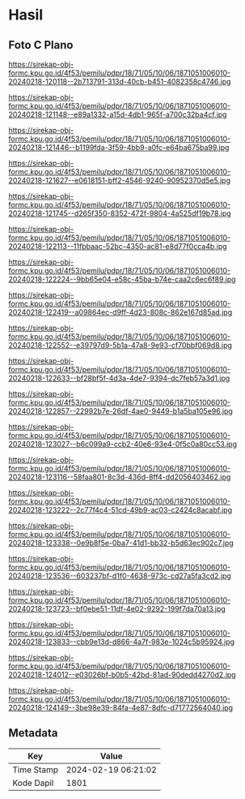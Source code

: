 # Hasil

## Foto C Plano

https://sirekap-obj-formc.kpu.go.id/4f53/pemilu/pdpr/18/71/05/10/06/1871051006010-20240218-120118--2b713791-313d-40cb-b451-4082358c4746.jpg

https://sirekap-obj-formc.kpu.go.id/4f53/pemilu/pdpr/18/71/05/10/06/1871051006010-20240218-121148--e89a1332-a15d-4db1-965f-a700c32ba4cf.jpg

https://sirekap-obj-formc.kpu.go.id/4f53/pemilu/pdpr/18/71/05/10/06/1871051006010-20240218-121446--b1199fda-3f59-4bb9-a0fc-e64ba675ba99.jpg

https://sirekap-obj-formc.kpu.go.id/4f53/pemilu/pdpr/18/71/05/10/06/1871051006010-20240218-121627--e0618151-bff2-4546-9240-90952370d5e5.jpg

https://sirekap-obj-formc.kpu.go.id/4f53/pemilu/pdpr/18/71/05/10/06/1871051006010-20240218-121745--d265f350-8352-472f-9804-4a525df19b78.jpg

https://sirekap-obj-formc.kpu.go.id/4f53/pemilu/pdpr/18/71/05/10/06/1871051006010-20240218-122113--11fbbaac-52bc-4350-ac81-e8d77f0cca4b.jpg

https://sirekap-obj-formc.kpu.go.id/4f53/pemilu/pdpr/18/71/05/10/06/1871051006010-20240218-122224--9bb65e04-e58c-45ba-b74e-caa2c6ec6f89.jpg

https://sirekap-obj-formc.kpu.go.id/4f53/pemilu/pdpr/18/71/05/10/06/1871051006010-20240218-122419--a09864ec-d9ff-4d23-808c-862e167d85ad.jpg

https://sirekap-obj-formc.kpu.go.id/4f53/pemilu/pdpr/18/71/05/10/06/1871051006010-20240218-122552--e39797d9-5b1a-47a8-9e93-cf70bbf069d8.jpg

https://sirekap-obj-formc.kpu.go.id/4f53/pemilu/pdpr/18/71/05/10/06/1871051006010-20240218-122633--bf28bf5f-4d3a-4de7-9394-dc7feb57a3d1.jpg

https://sirekap-obj-formc.kpu.go.id/4f53/pemilu/pdpr/18/71/05/10/06/1871051006010-20240218-122857--22992b7e-26df-4ae0-9449-b1a5ba105e96.jpg

https://sirekap-obj-formc.kpu.go.id/4f53/pemilu/pdpr/18/71/05/10/06/1871051006010-20240218-123027--b6c099a9-ccb2-40e6-93e4-0f5c0a80cc53.jpg

https://sirekap-obj-formc.kpu.go.id/4f53/pemilu/pdpr/18/71/05/10/06/1871051006010-20240218-123116--58faa801-8c3d-436d-8ff4-dd2056403462.jpg

https://sirekap-obj-formc.kpu.go.id/4f53/pemilu/pdpr/18/71/05/10/06/1871051006010-20240218-123222--2c77f4c4-51cd-49b9-ac03-c2424c8acabf.jpg

https://sirekap-obj-formc.kpu.go.id/4f53/pemilu/pdpr/18/71/05/10/06/1871051006010-20240218-123338--0e9b8f5e-0ba7-41d1-bb32-b5d63ec902c7.jpg

https://sirekap-obj-formc.kpu.go.id/4f53/pemilu/pdpr/18/71/05/10/06/1871051006010-20240218-123536--603237bf-d1f0-4638-973c-cd27a5fa3cd2.jpg

https://sirekap-obj-formc.kpu.go.id/4f53/pemilu/pdpr/18/71/05/10/06/1871051006010-20240218-123723--bf0ebe51-11df-4e02-9292-199f7da70a13.jpg

https://sirekap-obj-formc.kpu.go.id/4f53/pemilu/pdpr/18/71/05/10/06/1871051006010-20240218-123833--cbb9e13d-d866-4a7f-983e-1024c5b95924.jpg

https://sirekap-obj-formc.kpu.go.id/4f53/pemilu/pdpr/18/71/05/10/06/1871051006010-20240218-124012--e03026bf-b0b5-42bd-81ad-90dedd4270d2.jpg

https://sirekap-obj-formc.kpu.go.id/4f53/pemilu/pdpr/18/71/05/10/06/1871051006010-20240218-124149--3be98e39-84fa-4e87-8dfc-d71772564040.jpg


## Metadata

| Key        | Value               |
| ---------- | ------------------- |
| Time Stamp | 2024-02-19 06:21:02 |
| Kode Dapil | 1801                |



